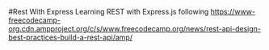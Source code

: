 #Rest With Express
Learning REST with Express.js
following https://www-freecodecamp-org.cdn.ampproject.org/c/s/www.freecodecamp.org/news/rest-api-design-best-practices-build-a-rest-api/amp/